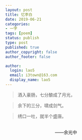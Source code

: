 ```yaml
---
layout: post
title: 忆李白
date: 2019-06-21
categories:
- 一字
tags: [poem]
status: publish
type: post
published: true
author_copyright: false
author_footer: false

author:
  login: lao5
  email: i3town@163.com
  display_name: lao5
---
```


>酒入豪肠，七分酿成了月光，    

>余下的三分，啸成剑气。 

>绣口一吐，就半个盛唐。

​                                                                   
　　　　　　　　　　　 ——余光中

